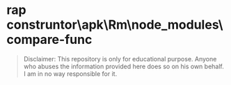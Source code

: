 # rap construntor\apk\Rm\node_modules\compare-func
> Disclaimer: This repository is only for educational purpose. Anyone who abuses the information provided here does so on his own behalf. I am in no way responsible for it.

```





```


